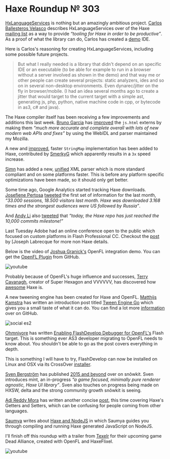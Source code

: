 [_template]: ../templates/roundup.html
[date]: / "2015-01-18 15:32:00"
[modified]: / "2015-01-18 17:29:00"
[published]: / "2015-01-18 17:29:00"
[“”]: a ""
# Haxe Roundup № 303

[HxLanguageServices][l1] is nothing but an amazingly ambitious project. [Carlos 
Ballesteros Velasco][gh1] describes HxLanguageServices over of the Haxe [mailing
list][l2] as a way to provide _“tooling for Haxe in order to be productive”_. As
a proof of what the library can do, Carlos has created a [demo][l3] IDE.

Here is Carlos's reasoning for creating HxLanguageServices, including some possible future projects.

> But what I really needed is a library that didn't depend on an specific IDE or an executable (to be able for example to run in a browser without a server involved as shown in the demo) and that way me or other people can create several projects: static analyzers, ides and so on in several non-desktop environments. Even dynarec/jitter on the fly in browser/mobile. (I had an idea several months ago to create a jitter that would target to the current target with a simple ast, generating js, php, python, native machine code in cpp, or bytecode in as3, c# and java).

The Haxe compiler itself has been receiving a few improvements and additions this last
week. [Bruno Garcia][gh2] has [improved][l4] the `js.html` externs by making them 
_“much more accurate and complete overall with lots of new modern web APIs and 
fixes”_ by using the WebIDL and parser maintained my Mozilla.

A new and [improved][l5], faster `StringMap` implementation has been added to Haxe,
contributed by [SmerkyG][gh3] which apparently results in a `3x` speed increase.

[Simn][gh4] has added a new, [unified][l6] XML parser which is more standard
compliant and on some platforms faster. This is before any
platform specific optimizations have been made, so it should only get better.

Some time ago, Google Analytics started tracking Haxe downloads. [Josefiene Pertosa][tw1]
[tweeted][l7] the first set of information for the last month, _“33.000 sessions, 
18.500 visitors last month. Haxe was downloaded 3.168 times and the strongest 
audiences were US followed by Russia”_.

And [Andy Li][tw2] also [tweeted][l8] that _“today, the Haxe repo has just 
reached the 10,000 commits milestone!”_

Last Tuesday Adobe had an online conference open to the public which focused on
custom platforms in Flash Professional CC. Checkout the [post][l9] by [Joseph
Labrecque for more non Haxe details.

Below is the video of [Joshua Granick's][tw3] OpenFL integration demo. You can
get the [OpenFL Plugin][l10] from GitHub.

![youtube](KwezcicTlUU#t=4508)

Probably because of OpenFL's huge influence and successes, [Terry Cavanagh][tw4], 
creator of Super Hexagon and VVVVVV, has discovered how [awesome][l11] Haxe is.

A new tweening engine has been created for Haxe and OpenFL. [Matthijs Kamstra][tw5]
has written an introduction post titled [Tween Engine Go][l12] which gives you a
small taste of what it can do. You can find a lot more [information][l13] over on
GitHub.

![social es2](/img/303/ec2.png "Windows 2012 EC2 machine created as proof of concept to compiled FlxBunnyMark for $0.036/hr by @yafd")

[Ohmnivore][tw6] has written [Enabling FlashDevelop Debugger for OpenFL's][l14] 
Flash target. This is something ever AS3 developer migrating to OpenFL needs to know
about. You shouldn't be able to go as the post covers everything in depth.

This is something I will have to try, FlashDevelop can now be installed on Linux and
OSX via its CrossOver [installer][l15].

[Sven Bergström][tw7] has published [2015 and beyond][l16] over on snõwkit. Sven
introduces mínt, an in-progress _“a game focused, minimally pure renderer agnostic,
Haxe UI library”_. Sven also touches on progress being made on HXSW, delta and
the strong community growth snõwkit is seeing.

[Adi Reddy Mora][tw8] has written another concise [post][l17], this time covering 
Haxe's Getters and Setters, which can be confusing for people coming from other
languages.

[Saumya][tw9] writes about [Haxe and NodeJS][l18] in which Saumya guides you through
compiling and running Haxe generated JavaScript on NodeJS.

I'll finish off this roundup with a trailer from [Texelr][tw10] for their upcoming
game Dead Alliance, created with OpenFL and HaxeFlixel.

![youtube](ExaWVUC-asc)

[tw10]: https://twitter.com/teamtexelr "@teamtexelr on Twitter"
[tw9]: https://twitter.com/saumya "@saumya on Twitter"
[tw8]: https://twitter.com/adireddy "@adireddy on Twitter"
[tw7]: https://twitter.com/___discovery "@___discovery on Twitter"
[tw6]: https://twitter.com/4_AM_Games "@4_AM_Games on Twitter"
[tw5]: https://twitter.com/MatthijsKamstra "@MatthijsKamstra on Twitter"
[tw4]: https://twitter.com/terrycavanagh "@terrycavanagh on Twitter"
[tw3]: https://twitter.com/singmajesty "@singmajesty on Twitter"
[tw2]: https://twitter.com/andy_li "@andy_li on Twitter"
[tw1]: https://twitter.com/Fiene_P "@Fiene_P on Twitter"

[gh4]: https://github.com/Simn "@Simn on GitHub"
[gh3]: https://github.com/SmerkyG "@SmerkyG on GitHub"
[gh2]: https://github.com/aduros "@aduros on GitHub"
[gh1]: https://github.com/soywiz "@soywiz on GitHub"

[l18]: http://saumya.github.io/ray/articles/50/ "Haxe and NodeJS"
[l17]: http://adireddy.github.io/haxe/getters/setters/haxe-getters-and-setters/ "Haxe Getters and Setters"
[l16]: http://snowkit.org/2015/01/12/2015-and-beyond/ "2015 and beyond"
[l15]: https://www.codeweavers.com/compatibility/browse/name/?app_id=4890 "FlashDevelop on Linux and OSX via CrossOver"
[l14]: http://fouramgames.com/blog/enabling-flashdevelop-debugger-for-haxe-flash-target/ "Enabling FlashDevelop Debugger for OpenFL for the Flash target"
[l13]: https://github.com/MatthijsKamstra/go "Go on GitHub"
[l12]: http://www.matthijskamstra.nl/blog/2015/01/15/tween-engine-go/ "Tween Engine Go"
[l11]: http://distractionware.com/blog/2015/01/oh-you-meant-that-thing-about-blogging-more/ "Oh, You Meant That Thing About Blogging More"
[l10]: https://github.com/openfl/openfl-flash-plugin "OpenFL Flash Plugin on GitHub"
[l9]: http://inflagrantedelicto.memoryspiral.com/2015/01/flash-professional-the-future-of-animation/ "Flash Professional: The Future of Animation"
[l8]: https://twitter.com/andy_li/status/556775873106300928 "10k Haxe Commits"
[l7]: https://twitter.com/Fiene_P/status/555863451021889538 "Haxe Analytics Stats"
[l6]: https://github.com/HaxeFoundation/haxe/pull/3752 "New XML Parser"
[l5]: https://github.com/HaxeFoundation/haxe/pull/3743 "New StringMap"
[l4]: https://github.com/HaxeFoundation/haxe/pull/3765 "New js.html externs generated from WebIDL"
[l3]: http://soywiz.github.io/hxlanguageservices/ "HxLanguageServices Demo IDE"
[l2]: https://groups.google.com/forum/#!topic/haxelang/0v6P4LiE4v8 "HxLanguageServices on the Haxe Mailing List"
[l1]: https://github.com/soywiz/hxlanguageservices "HxLanguageServices on GitHub"